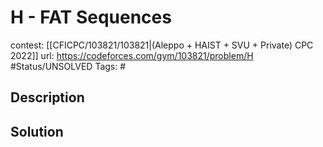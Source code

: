 # H - FAT Sequences

contest: [[CFICPC/103821/103821|(Aleppo + HAIST + SVU + Private) CPC 2022]]
url: https://codeforces.com/gym/103821/problem/H
#Status/UNSOLVED
Tags: #

## Description

## Solution

